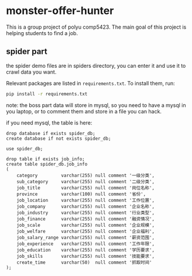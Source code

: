 # monster-offer-hunter
This is a group project of polyu comp5423. The main goal of this project is helping students to find a job.

## spider part
the spider demo files are in spiders directory, you can enter it and use it to crawl data you want.

Relevant packages are listed in `requirements.txt`. To install them, run:

```bash
pip install -r requirements.txt

```

note: the boss part data will store in mysql, so you need to have a mysql in you laptop, or to comment them and store in a file you can hack.

if you need mysql, the table is here:

```mysql
drop database if exists spider_db;
create database if not exists spider_db;
       
use spider_db;

drop table if exists job_info;
create table spider_db.job_info
(
    category         varchar(255) null comment '一级分类',
    sub_category     varchar(255) null comment '二级分类',
    job_title        varchar(255) null comment '岗位名称',
    province         varchar(100) null comment '省份',
    job_location     varchar(255) null comment '工作位置',
    job_company      varchar(255) null comment '企业名称',
    job_industry     varchar(255) null comment '行业类型',
    job_finance      varchar(255) null comment '融资情况',
    job_scale        varchar(255) null comment '企业规模',
    job_welfare      varchar(255) null comment '企业福利',
    job_salary_range varchar(255) null comment '薪资范围',
    job_experience   varchar(255) null comment '工作年限',
    job_education    varchar(255) null comment '学历要求',
    job_skills       varchar(255) null comment '技能要求',
    create_time      varchar(50)  null comment '抓取时间'
);
```